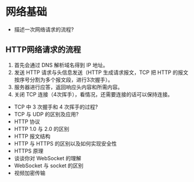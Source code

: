 # 网络基础

- 描述一次网络请求的流程?
## <span id="quest_network_technological_process">HTTP网络请求的流程</span>
  1. 首先会通过 DNS 解析域名得到 IP 地址。
  2. 发送 HTTP 请求与头信息发送（HTTP 生成请求报文，TCP 把 HTTP 的报文按序号分割为多个报文段，进行3次握手）。
  3. 服务器进行应答，返回响应头内容和所需内容。
  4. 关闭 TCP 连接（4次挥手），看情况，还需要连接的话可以保持连接。
  
- TCP 中 3 次握手和 4 次挥手的过程?
- TCP 与 UDP 的区别及应用?
- HTTP 协议
- HTTP 1.0 与 2.0 的区别
- HTTP 报文结构
- HTTP 与 HTTPS 的区别以及如何实现安全性
- HTTPS 原理
- 谈谈你对 WebSocket 的理解
- WebSocket 与 socket 的区别
- 视频加密传输


